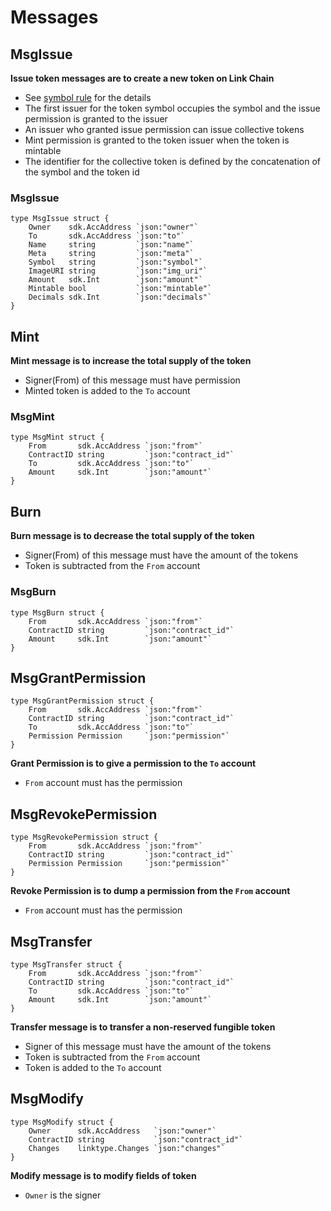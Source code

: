 # Messages
## MsgIssue

**Issue token messages are to create a new token on Link Chain**
- See [symbol rule](01_concept.md#rule-for-defining-symbols) for the details
- The first issuer for the token symbol occupies the symbol and the issue permission is granted to the issuer
- An issuer who granted issue permission can issue collective tokens
- Mint permission is granted to the token issuer when the token is mintable
- The identifier for the collective token is defined by the concatenation of the symbol and the token id

### MsgIssue
```golang
type MsgIssue struct {
	Owner    sdk.AccAddress `json:"owner"`
	To       sdk.AccAddress `json:"to"`
	Name     string         `json:"name"`
	Meta     string         `json:"meta"`
	Symbol   string         `json:"symbol"`
	ImageURI string         `json:"img_uri"`
	Amount   sdk.Int        `json:"amount"`
	Mintable bool           `json:"mintable"`
	Decimals sdk.Int        `json:"decimals"`
}
```
## Mint

**Mint message is to increase the total supply of the token**
- Signer(From) of this message must have permission 
- Minted token is added to the `To` account

### MsgMint

```golang
type MsgMint struct {
	From       sdk.AccAddress `json:"from"`
	ContractID string         `json:"contract_id"`     
	To         sdk.AccAddress `json:"to"`
	Amount     sdk.Int        `json:"amount"`
}
```

## Burn
**Burn message is to decrease the total supply of the token**
- Signer(From) of this message must have the amount of the tokens
- Token is subtracted from the `From` account 

### MsgBurn

```golang
type MsgBurn struct {
	From       sdk.AccAddress `json:"from"`
	ContractID string         `json:"contract_id"`   
	Amount     sdk.Int        `json:"amount"`
}
```


## MsgGrantPermission

```golang
type MsgGrantPermission struct {
	From       sdk.AccAddress `json:"from"`
	ContractID string         `json:"contract_id"`
	To         sdk.AccAddress `json:"to"`
	Permission Permission     `json:"permission"`
}
```

**Grant Permission is to give a permission to the `To` account**
- `From` account must has the permission

## MsgRevokePermission

```golang
type MsgRevokePermission struct {
	From       sdk.AccAddress `json:"from"`
	ContractID string         `json:"contract_id"`
	Permission Permission     `json:"permission"`
}
```

**Revoke Permission is to dump a permission from the `From` account**
- `From` account must has the permission


## MsgTransfer

```golang
type MsgTransfer struct {
	From       sdk.AccAddress `json:"from"`
	ContractID string         `json:"contract_id"`
	To         sdk.AccAddress `json:"to"`
	Amount     sdk.Int        `json:"amount"`
}
```

**Transfer message is to transfer a non-reserved fungible token**
- Signer of this message must have the amount of the tokens
- Token is subtracted from the `From` account
- Token is added to the `To` account

## MsgModify

```golang
type MsgModify struct {
	Owner      sdk.AccAddress   `json:"owner"`
	ContractID string           `json:"contract_id"`
	Changes    linktype.Changes `json:"changes"`
}
```

**Modify message is to modify fields of token**
- `Owner` is the signer
